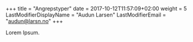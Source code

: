 +++
title = "Angrepstyper"
date =  2017-10-12T11:57:09+02:00
weight = 5
LastModifierDisplayName = "Audun Larsen"
LastModifierEmail = "audun@larsn.no"
+++

Lorem Ipsum.
